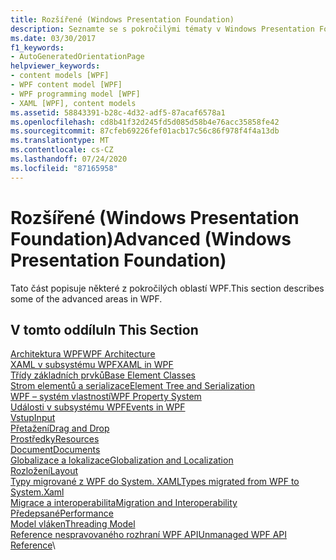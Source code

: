 ```yaml
---
title: Rozšířené (Windows Presentation Foundation)
description: Seznamte se s pokročilými tématy v Windows Presentation Foundation, jako jsou architektury, třídy základních prvků a systém vlastností.
ms.date: 03/30/2017
f1_keywords:
- AutoGeneratedOrientationPage
helpviewer_keywords:
- content models [WPF]
- WPF content model [WPF]
- WPF programming model [WPF]
- XAML [WPF], content models
ms.assetid: 58843391-b28c-4d32-adf5-87acaf6578a1
ms.openlocfilehash: cd8b41f32d245fd5d085d58b4e76acc35858fe42
ms.sourcegitcommit: 87cfeb69226fef01acb17c56c86f978f4f4a13db
ms.translationtype: MT
ms.contentlocale: cs-CZ
ms.lasthandoff: 07/24/2020
ms.locfileid: "87165958"
---
```

# <a name="advanced-windows-presentation-foundation"></a><span data-ttu-id="b4aa5-103">Rozšířené (Windows Presentation Foundation)</span><span class="sxs-lookup"><span data-stu-id="b4aa5-103">Advanced (Windows Presentation Foundation)</span></span>

<span data-ttu-id="b4aa5-104">Tato část popisuje některé z pokročilých oblastí WPF.</span><span class="sxs-lookup"><span data-stu-id="b4aa5-104">This section describes some of the advanced areas in WPF.</span></span>

## <a name="in-this-section"></a><span data-ttu-id="b4aa5-105">V tomto oddílu</span><span class="sxs-lookup"><span data-stu-id="b4aa5-105">In This Section</span></span>

<span data-ttu-id="b4aa5-106">[Architektura WPF](wpf-architecture.md)</span><span class="sxs-lookup"><span data-stu-id="b4aa5-106">[WPF Architecture](wpf-architecture.md)</span></span>\
<span data-ttu-id="b4aa5-107">[XAML v subsystému WPF](xaml-in-wpf.md)</span><span class="sxs-lookup"><span data-stu-id="b4aa5-107">[XAML in WPF](xaml-in-wpf.md)</span></span>\
<span data-ttu-id="b4aa5-108">[Třídy základních prvků](base-elements.md)</span><span class="sxs-lookup"><span data-stu-id="b4aa5-108">[Base Element Classes](base-elements.md)</span></span>\
<span data-ttu-id="b4aa5-109">[Strom elementů a serializace](element-tree-and-serialization.md)</span><span class="sxs-lookup"><span data-stu-id="b4aa5-109">[Element Tree and Serialization](element-tree-and-serialization.md)</span></span>\
<span data-ttu-id="b4aa5-110">[WPF – systém vlastností](properties-wpf.md)</span><span class="sxs-lookup"><span data-stu-id="b4aa5-110">[WPF Property System](properties-wpf.md)</span></span>\
<span data-ttu-id="b4aa5-111">[Události v subsystému WPF](events-wpf.md)</span><span class="sxs-lookup"><span data-stu-id="b4aa5-111">[Events in WPF](events-wpf.md)</span></span>\
<span data-ttu-id="b4aa5-112">[Vstup](input-wpf.md)</span><span class="sxs-lookup"><span data-stu-id="b4aa5-112">[Input](input-wpf.md)</span></span>\
<span data-ttu-id="b4aa5-113">[Přetažení](drag-and-drop.md)</span><span class="sxs-lookup"><span data-stu-id="b4aa5-113">[Drag and Drop](drag-and-drop.md)</span></span>\
<span data-ttu-id="b4aa5-114">[Prostředky](resources-wpf.md)</span><span class="sxs-lookup"><span data-stu-id="b4aa5-114">[Resources](resources-wpf.md)</span></span>\
<span data-ttu-id="b4aa5-115">[Document](documents.md)</span><span class="sxs-lookup"><span data-stu-id="b4aa5-115">[Documents](documents.md)</span></span>\
<span data-ttu-id="b4aa5-116">[Globalizace a lokalizace](globalization-and-localization.md)</span><span class="sxs-lookup"><span data-stu-id="b4aa5-116">[Globalization and Localization](globalization-and-localization.md)</span></span>\
<span data-ttu-id="b4aa5-117">[Rozložení](layout.md)</span><span class="sxs-lookup"><span data-stu-id="b4aa5-117">[Layout](layout.md)</span></span>\
<span data-ttu-id="b4aa5-118">[Typy migrované z WPF do System. XAML](types-migrated-from-wpf-to-system.md)</span><span class="sxs-lookup"><span data-stu-id="b4aa5-118">[Types migrated from WPF to System.Xaml](types-migrated-from-wpf-to-system.md)</span></span>\
<span data-ttu-id="b4aa5-119">[Migrace a interoperabilita](migration-and-interoperability.md)</span><span class="sxs-lookup"><span data-stu-id="b4aa5-119">[Migration and Interoperability](migration-and-interoperability.md)</span></span>\
<span data-ttu-id="b4aa5-120">[Předepsané](performance.md)</span><span class="sxs-lookup"><span data-stu-id="b4aa5-120">[Performance](performance.md)</span></span>\
<span data-ttu-id="b4aa5-121">[Model vláken](threading-model.md)</span><span class="sxs-lookup"><span data-stu-id="b4aa5-121">[Threading Model](threading-model.md)</span></span>\
<span data-ttu-id="b4aa5-122">[Reference nespravovaného rozhraní WPF API](wpf-unmanaged-api-reference.md)</span><span class="sxs-lookup"><span data-stu-id="b4aa5-122">[Unmanaged WPF API Reference](wpf-unmanaged-api-reference.md)</span></span>\
